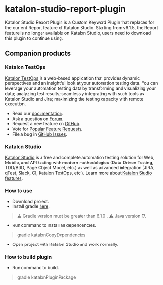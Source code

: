 # katalon-studio-report-plugin
Katalon Studio Report Plugin is a Custom Keyword Plugin that replaces for the current Report feature of Katalon Studio. Starting from v6.1.5, the Report feature is no longer available on Katalon Studio, users need to download this plugin to continue using.

## Companion products

### Katalon TestOps

[Katalon TestOps](https://analytics.katalon.com) is a web-based application that provides dynamic perspectives and an insightful look at your automation testing data. You can leverage your automation testing data by transforming and visualizing your data; analyzing test results; seamlessly integrating with such tools as Katalon Studio and Jira; maximizing the testing capacity with remote execution.

* Read our [documentation](https://docs.katalon.com/katalon-analytics/docs/overview.html).
* Ask a question on [Forum](https://forum.katalon.com/categories/katalon-analytics).
* Request a new feature on [GitHub](CONTRIBUTING.md).
* Vote for [Popular Feature Requests](https://github.com/katalon-analytics/katalon-analytics/issues?q=is%3Aopen+is%3Aissue+label%3Afeature-request+sort%3Areactions-%2B1-desc).
* File a bug in [GitHub Issues](https://github.com/katalon-analytics/katalon-analytics/issues).

### Katalon Studio
[Katalon Studio](https://www.katalon.com) is a free and complete automation testing solution for Web, Mobile, and API testing with modern methodologies (Data-Driven Testing, TDD/BDD, Page Object Model, etc.) as well as advanced integration (JIRA, qTest, Slack, CI, Katalon TestOps, etc.). Learn more about [Katalon Studio features](https://www.katalon.com/features/).

### How to use
* Download project.
* Install gradle [here](https://gradle.org/releases/).
> :warning: Gradle version must be greater than 6.1.0 .
> :warning: Java version 17.
* Run command to install all dependencies.
> gradle katalonCopyDependencies
* Open project with Katalon Studio and work normally.

### How to build plugin
* Run command to build.
> gradle katalonPluginPackage